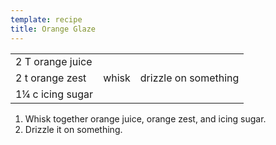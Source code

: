 ```yaml
---
template: recipe
title: Orange Glaze
---
```


<table>

<tr>
<td>2 T orange juice</td>
<td rowspan="3">whisk</td>
<td rowspan="3">drizzle on something</td>
</tr>
<tr>
<td>2 t orange zest</td>
</tr>
<tr>
<td>1&frac14; c icing sugar</td>
</tr>
</table>

<ol>
<li>Whisk together orange juice, orange zest, and icing sugar.</li>
<li>Drizzle it on something.</li>
